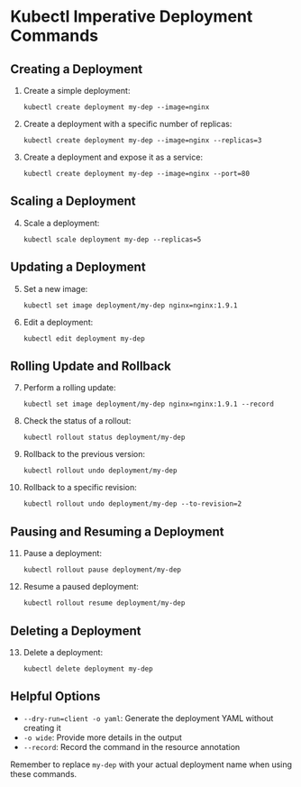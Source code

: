 # Kubectl Imperative Deployment Commands

## Creating a Deployment

1. Create a simple deployment:
   ```
   kubectl create deployment my-dep --image=nginx
   ```

2. Create a deployment with a specific number of replicas:
   ```
   kubectl create deployment my-dep --image=nginx --replicas=3
   ```

3. Create a deployment and expose it as a service:
   ```
   kubectl create deployment my-dep --image=nginx --port=80
   ```

## Scaling a Deployment

4. Scale a deployment:
   ```
   kubectl scale deployment my-dep --replicas=5
   ```

## Updating a Deployment

5. Set a new image:
   ```
   kubectl set image deployment/my-dep nginx=nginx:1.9.1
   ```

6. Edit a deployment:
   ```
   kubectl edit deployment my-dep
   ```

## Rolling Update and Rollback

7. Perform a rolling update:
   ```
   kubectl set image deployment/my-dep nginx=nginx:1.9.1 --record
   ```

8. Check the status of a rollout:
   ```
   kubectl rollout status deployment/my-dep
   ```

9. Rollback to the previous version:
   ```
   kubectl rollout undo deployment/my-dep
   ```

10. Rollback to a specific revision:
    ```
    kubectl rollout undo deployment/my-dep --to-revision=2
    ```

## Pausing and Resuming a Deployment

11. Pause a deployment:
    ```
    kubectl rollout pause deployment/my-dep
    ```

12. Resume a paused deployment:
    ```
    kubectl rollout resume deployment/my-dep
    ```

## Deleting a Deployment

13. Delete a deployment:
    ```
    kubectl delete deployment my-dep
    ```

## Helpful Options

- `--dry-run=client -o yaml`: Generate the deployment YAML without creating it
- `-o wide`: Provide more details in the output
- `--record`: Record the command in the resource annotation

Remember to replace `my-dep` with your actual deployment name when using these commands.